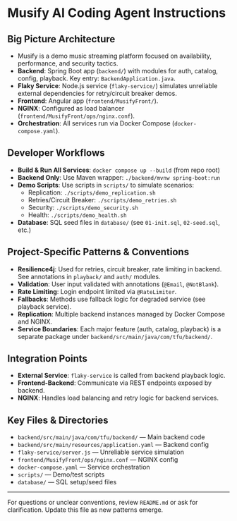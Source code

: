 # Musify AI Coding Agent Instructions

## Big Picture Architecture

- Musify is a demo music streaming platform focused on availability, performance, and security tactics.
- **Backend**: Spring Boot app (`backend/`) with modules for auth, catalog, config, playback. Key entry: `BackendApplication.java`.
- **Flaky Service**: Node.js service (`flaky-service/`) simulates unreliable external dependencies for retry/circuit breaker demos.
- **Frontend**: Angular app (`frontend/MusifyFront/`).
- **NGINX**: Configured as load balancer (`frontend/MusifyFront/ops/nginx.conf`).
- **Orchestration**: All services run via Docker Compose (`docker-compose.yaml`).

## Developer Workflows

- **Build & Run All Services**: `docker compose up --build` (from repo root)
- **Backend Only**: Use Maven wrapper: `./backend/mvnw spring-boot:run`
- **Demo Scripts**: Use scripts in `scripts/` to simulate scenarios:
  - Replication: `./scripts/demo_replication.sh`
  - Retries/Circuit Breaker: `./scripts/demo_retries.sh`
  - Security: `./scripts/demo_security.sh`
  - Health: `./scripts/demo_health.sh`
- **Database**: SQL seed files in `database/` (see `01-init.sql`, `02-seed.sql`, etc.)

## Project-Specific Patterns & Conventions

- **Resilience4j**: Used for retries, circuit breaker, rate limiting in backend. See annotations in `playback/` and `auth/` modules.
- **Validation**: User input validated with annotations (`@Email`, `@NotBlank`).
- **Rate Limiting**: Login endpoint limited via `@RateLimiter`.
- **Fallbacks**: Methods use fallback logic for degraded service (see playback service).
- **Replication**: Multiple backend instances managed by Docker Compose and NGINX.
- **Service Boundaries**: Each major feature (auth, catalog, playback) is a separate package under `backend/src/main/java/com/tfu/backend/`.

## Integration Points

- **External Service**: `flaky-service` is called from backend playback logic.
- **Frontend-Backend**: Communicate via REST endpoints exposed by backend.
- **NGINX**: Handles load balancing and retry logic for backend services.

## Key Files & Directories

- `backend/src/main/java/com/tfu/backend/` — Main backend code
- `backend/src/main/resources/application.yaml` — Backend config
- `flaky-service/server.js` — Unreliable service simulation
- `frontend/MusifyFront/ops/nginx.conf` — NGINX config
- `docker-compose.yaml` — Service orchestration
- `scripts/` — Demo/test scripts
- `database/` — SQL setup/seed files

---

For questions or unclear conventions, review `README.md` or ask for clarification. Update this file as new patterns emerge.
